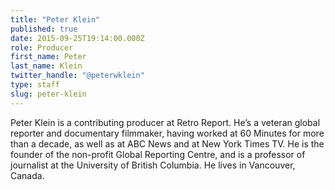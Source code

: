 ```yaml
---
title: "Peter Klein"
published: true
date: 2015-09-25T19:14:00.000Z
role: Producer
first_name: Peter
last_name: Klein
twitter_handle: "@peterwklein"
type: staff
slug: peter-klein
---
```


Peter Klein is a contributing producer at Retro Report. He’s a veteran global reporter and documentary filmmaker, having worked at 60 Minutes for more than a decade, as well as at ABC News and at New York Times TV. He is the founder of the non-profit Global Reporting Centre, and is a professor of journalist at the University of British Columbia. He lives in Vancouver, Canada.


